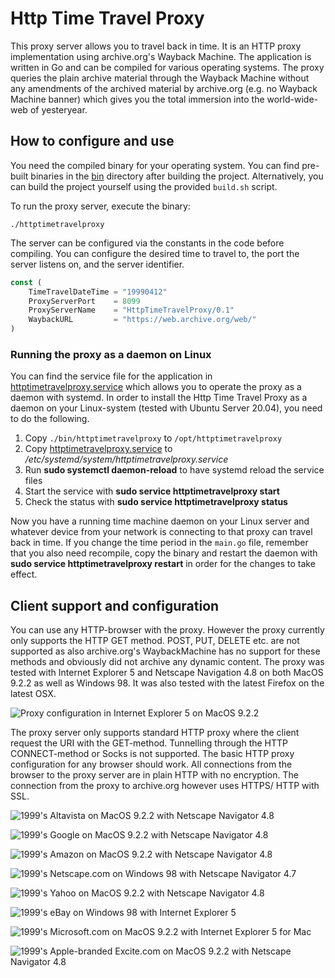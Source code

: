 # Http Time Travel Proxy

This proxy server allows you to travel back in time. It is an HTTP proxy implementation using archive.org's Wayback Machine. The application is written in Go and can be compiled for various operating systems. The proxy queries the plain archive material through the Wayback Machine without any amendments of the archived material by archive.org (e.g. no Wayback Machine banner) which gives you the total immersion into the world-wide-web of yesteryear.

## How to configure and use

You need the compiled binary for your operating system. You can find pre-built binaries in the [bin](/bin) directory after building the project. Alternatively, you can build the project yourself using the provided `build.sh` script.

To run the proxy server, execute the binary:

```
./httptimetravelproxy
```

The server can be configured via the constants in the code before compiling. You can configure the desired time to travel to, the port the server listens on, and the server identifier.

```JavaScript
const (
	TimeTravelDateTime = "19990412"
	ProxyServerPort    = 8099
	ProxyServerName    = "HttpTimeTravelProxy/0.1"
	WaybackURL         = "https://web.archive.org/web/"
)
```

### Running the proxy as a daemon on Linux

You can find the service file for the application in [httptimetravelproxy.service](/httptimetravelproxy.service) which allows you to operate the proxy as a daemon with systemd. In order to install the Http Time Travel Proxy as a daemon on your Linux-system (tested with Ubuntu Server 20.04), you need to do the following.

1. Copy `./bin/httptimetravelproxy` to `/opt/httptimetravelproxy`
2. Copy [httptimetravelproxy.service](/httptimetravelproxy.service) to */etc/systemd/system/httptimetravelproxy.service*
3. Run **sudo systemctl daemon-reload** to have systemd reload the service files
4. Start the service with **sudo service httptimetravelproxy start**
5. Check the status with **sudo service httptimetravelproxy status**

Now you have a running time machine daemon on your Linux server and whatever device from your network is connecting to that proxy can travel back in time. If you change the time period in the `main.go` file, remember that you also need recompile, copy the binary and restart the daemon with **sudo service httptimetravelproxy restart** in order for the changes to take effect.

## Client support and configuration

You can use any HTTP-browser with the proxy. However the proxy currently only supports the HTTP GET method. POST, PUT, DELETE etc. are not supported as also archive.org's WaybackMachine has no support for these methods and obviously did not archive any dynamic content. The proxy was tested with Internet Explorer 5 and Netscape Navigation 4.8 on both MacOS 9.2.2 as well as Windows 98. It was also tested with the latest Firefox on the latest OSX.

![Proxy configuration in Internet Explorer 5 on MacOS 9.2.2](/screenshot/macos9-ie5-proxy-settings.png)

The proxy server only supports standard HTTP proxy where the client request the URI with the GET-method. Tunnelling through the HTTP CONNECT-method or Socks is not supported. The basic HTTP proxy configuration for any browser should work. All connections from the browser to the proxy server are in plain HTTP with no encryption. The connection from the proxy to archive.org however uses HTTPS/ HTTP with SSL.

![1999's Altavista on MacOS 9.2.2 with Netscape Navigator 4.8](/screenshot/altavista-1999.png)

![1999's Google on MacOS 9.2.2 with Netscape Navigator 4.8](/screenshot/google-1999.png)

![1999's Amazon on MacOS 9.2.2 with Netscape Navigator 4.8](/screenshot/amazon-1999.png)

![1999's Netscape.com on Windows 98 with Netscape Navigator 4.7](/screenshot/windows98-netscape-1999.png)

![1999's Yahoo on MacOS 9.2.2 with Netscape Navigator 4.8](/screenshot/yahoo-1999.png)

![1999's eBay on Windows 98 with Internet Explorer 5](/screenshot/windows98-ie5-ebay-1999.png)

![1999's Microsoft.com on MacOS 9.2.2 with Internet Explorer 5 for Mac](/screenshot/windows98-ie5-ebay-1999.png)

![1999's Apple-branded Excite.com on MacOS 9.2.2 with Netscape Navigator 4.8](/screenshot/cobranded-apple-excite-page-1999.png)
